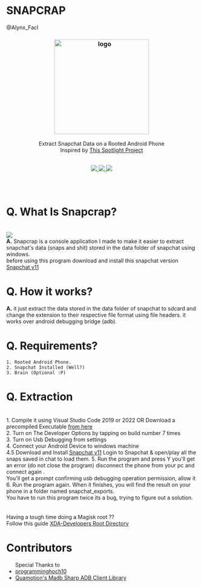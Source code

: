 # SNAPCRAP

@Alynx_Facl
<br>

<h3 align="center"><img src="https://ImageHostx.github.io/SP.png" alt="logo" height="250px"></h3>
<p align="center">
Extract Snapchat Data on a Rooted Android Phone <br> Inspired by <a href="https://github.com/V3rB0se/Spotlighter">This Spotlight Project</a>
   <br>
   <br>
<p align="center">
  <a href="#">
    <img src="https://img.shields.io/badge/Release-V1-red">
  </a>
  <a href="https://en.wikipedia.org/wiki/C_Sharp_(programming_language)">
    <img src="https://img.shields.io/badge/Language-C%23-blue">
 </a>
   <a href="#">
    <img src="https://img.shields.io/badge/Platform-Android%2FWindows-blue">
 </a>
  
</p>
</p>

  
<br>



<br>

# Q. What Is Snapcrap?
<br>
<img src="https://ImageHostx.github.io/sc.png">
<br>
   <b>A.</b> Snapcrap is a console application I made to make it easier to extract snapchat's data (snaps and shit) stored in the data folder of snapchat
     using windows.<br>
     before using this program download and install this snapchat version <a href="https://mega.nz/file/HUZ2zLiZ#3DD8rAGq33ZhViuenTs7aqip6CChlyao6V2ziBjWE84">Snapchat v11</a>
     
  
# Q. How it works? <br>
   <b>A.</b> it just extract the data stored in the data folder of snapchat to sdcard and change the extension to their respective file format using file headers. it works over android debugging bridge (adb).
    <br>


# Q. Requirements? <br>
    1. Rooted Android Phone.
    2. Snapchat Installed (Well?)
    3. Brain (Optional :P)
    
# Q. Extraction
   <br>
   1. Compile it using Visual Studio Code 2019 or 2022 OR Download a precompiled Executable <a href="https://github.com/V3rB0se/Snapcrap/releases/download/v1/Program.zip">from here </a><br>
   2. Turn on The Developer Options by tapping on build number 7 times <br>
   3. Turn on Usb Debugging from settings <br>
   4. Connect your Android Device to windows machine <br>
   4.5 Download and Install <a href="https://mega.nz/file/HUZ2zLiZ#3DD8rAGq33ZhViuenTs7aqip6CChlyao6V2ziBjWE84">Snapchat v11</a> Login to Snapchat & open/play all the snaps saved in chat to load them.
   5. Run the program and press Y you'll get an error (do not close the program) disconnect the phone from your pc and connect again . <br> You'll get a prompt confirming usb debugging operation permission, allow it <br>
   6. Run the program again. When it finishes, you will find the result on your phone in a folder named snapchat_exports.
   <br>
   You have to run this program twice its a bug, trying to figure out a solution.
   <br>
   <br>
   <br>
Having a tough time doing a Magisk root ??
<br>
Follow this guide <a href="https://www.xda-developers.com/root/">XDA-Developers Root Directory</a>
<br>

# Contributors 
<ul>
Special Thanks to 
<li><a href="https://github.com/programminghoch10">programminghoch10</a></li>
<li><a href="https://github.com/quamotion/madb">Quamotion's Madb Sharp ADB Client Library</a></li>
</ul>
